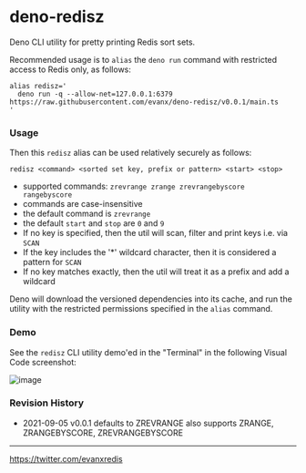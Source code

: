 # deno-redisz

Deno CLI utility for pretty printing Redis sort sets.

Recommended usage is to `alias` the `deno run` command with restricted access to Redis only, as follows:

```shell
alias redisz='
  deno run -q --allow-net=127.0.0.1:6379 https://raw.githubusercontent.com/evanx/deno-redisz/v0.0.1/main.ts
'
```

### Usage

Then this `redisz` alias can be used relatively securely as follows:

```
redisz <command> <sorted set key, prefix or pattern> <start> <stop>
```

- supported commands: `zrevrange zrange zrevrangebyscore rangebyscore`
- commands are case-insensitive
- the default command is `zrevrange`
- the default `start` and `stop` are `0` and `9`
- If no key is specified, then the util will scan, filter and print keys i.e. via `SCAN`
- If the key includes the '\*' wildcard character, then it is considered a pattern for `SCAN`
- If no key matches exactly, then the util will treat it as a prefix and add a wildcard

Deno will download the versioned dependencies into its cache, and run the utility with the restricted permissions specified in the `alias` command.

### Demo

See the `redisz` CLI utility demo'ed in the "Terminal" in the following Visual Code screenshot:

![image](https://user-images.githubusercontent.com/899558/132129797-a0928d8b-76a7-4d17-bf44-df3fbd17e215.png)

### Revision History

- 2021-09-05 v0.0.1 defaults to ZREVRANGE also supports ZRANGE, ZRANGEBYSCORE, ZREVRANGEBYSCORE

<hr>
<a href='https://twitter.com/evanxredis'>https://twitter.com/evanxredis</a>
